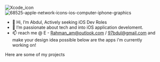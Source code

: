 ![Xcode_icon](https://user-images.githubusercontent.com/76862160/115794663-63d41080-a39c-11eb-9806-8891488294d2.png)                                        ![68525-apple-network-icons-ios-computer-iphone-graphics](https://user-images.githubusercontent.com/76862160/115795181-6e42da00-a39d-11eb-8c76-24baf45ef3f4.png)


- 👋 Hi, I’m Abdul, Actively seeking iOS Dev Roles
- 👀 I’m passionate about tech and into iOS application develoment.
- 📫 reach me @ E - Rahman_am@outlook.com / 97bdul@gmail.com and make your design idea possible
below are the apps i'm currently working on!


Here are some of my projects
